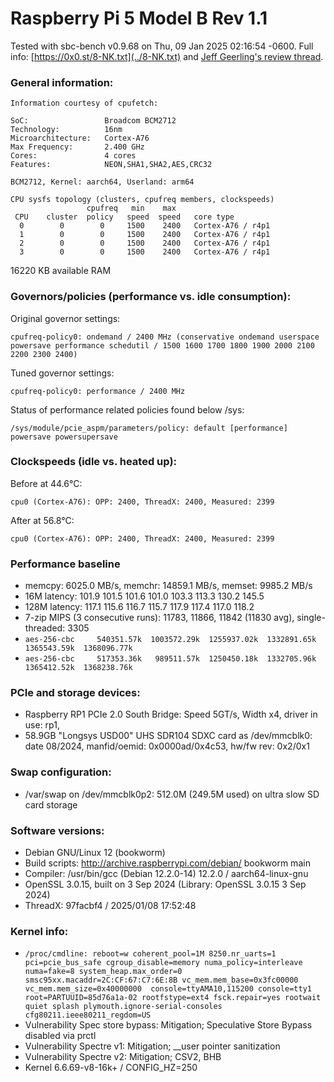 # Raspberry Pi 5 Model B Rev 1.1

Tested with sbc-bench v0.9.68 on Thu, 09 Jan 2025 02:16:54 -0600. Full info: [https://0x0.st/8-NK.txt](../8-NK.txt) and [Jeff Geerling's review thread](https://github.com/geerlingguy/sbc-reviews/issues/21#issuecomment-2579400396).

### General information:

    Information courtesy of cpufetch:
    
    SoC:                 Broadcom BCM2712
    Technology:          16nm
    Microarchitecture:   Cortex-A76
    Max Frequency:       2.400 GHz
    Cores:               4 cores
    Features:            NEON,SHA1,SHA2,AES,CRC32
    
    BCM2712, Kernel: aarch64, Userland: arm64
    
    CPU sysfs topology (clusters, cpufreq members, clockspeeds)
                     cpufreq   min    max
     CPU    cluster  policy   speed  speed   core type
      0        0        0     1500    2400   Cortex-A76 / r4p1
      1        0        0     1500    2400   Cortex-A76 / r4p1
      2        0        0     1500    2400   Cortex-A76 / r4p1
      3        0        0     1500    2400   Cortex-A76 / r4p1

16220 KB available RAM

### Governors/policies (performance vs. idle consumption):

Original governor settings:

    cpufreq-policy0: ondemand / 2400 MHz (conservative ondemand userspace powersave performance schedutil / 1500 1600 1700 1800 1900 2000 2100 2200 2300 2400)

Tuned governor settings:

    cpufreq-policy0: performance / 2400 MHz

Status of performance related policies found below /sys:

    /sys/module/pcie_aspm/parameters/policy: default [performance] powersave powersupersave

### Clockspeeds (idle vs. heated up):

Before at 44.6°C:

    cpu0 (Cortex-A76): OPP: 2400, ThreadX: 2400, Measured: 2399 

After at 56.8°C:

    cpu0 (Cortex-A76): OPP: 2400, ThreadX: 2400, Measured: 2399 

### Performance baseline

  * memcpy: 6025.0 MB/s, memchr: 14859.1 MB/s, memset: 9985.2 MB/s
  * 16M latency: 101.9 101.5 101.6 101.0 103.3 113.3 130.2 145.5 
  * 128M latency: 117.1 115.6 116.7 115.7 117.9 117.4 117.0 118.2 
  * 7-zip MIPS (3 consecutive runs): 11783, 11866, 11842 (11830 avg), single-threaded: 3305
  * `aes-256-cbc     540351.57k  1003572.29k  1255937.02k  1332891.65k  1365543.59k  1368096.77k`
  * `aes-256-cbc     517353.36k   989511.57k  1250450.18k  1332705.96k  1365412.52k  1368238.76k`

### PCIe and storage devices:

  * Raspberry RP1 PCIe 2.0 South Bridge: Speed 5GT/s, Width x4, driver in use: rp1, 
  * 58.9GB "Longsys USD00" UHS SDR104 SDXC card as /dev/mmcblk0: date 08/2024, manfid/oemid: 0x0000ad/0x4c53, hw/fw rev: 0x2/0x1

### Swap configuration:

  * /var/swap on /dev/mmcblk0p2: 512.0M (249.5M used) on ultra slow SD card storage

### Software versions:

  * Debian GNU/Linux 12 (bookworm)
  * Build scripts: http://archive.raspberrypi.com/debian/ bookworm main
  * Compiler: /usr/bin/gcc (Debian 12.2.0-14) 12.2.0 / aarch64-linux-gnu
  * OpenSSL 3.0.15, built on 3 Sep 2024 (Library: OpenSSL 3.0.15 3 Sep 2024)    
  * ThreadX: 97facbf4 / 2025/01/08 17:52:48 

### Kernel info:

  * `/proc/cmdline: reboot=w coherent_pool=1M 8250.nr_uarts=1 pci=pcie_bus_safe cgroup_disable=memory numa_policy=interleave  numa=fake=8 system_heap.max_order=0 smsc95xx.macaddr=2C:CF:67:C7:6E:8B vc_mem.mem_base=0x3fc00000 vc_mem.mem_size=0x40000000  console=ttyAMA10,115200 console=tty1 root=PARTUUID=85d76a1a-02 rootfstype=ext4 fsck.repair=yes rootwait quiet splash plymouth.ignore-serial-consoles cfg80211.ieee80211_regdom=US`
  * Vulnerability Spec store bypass:      Mitigation; Speculative Store Bypass disabled via prctl
  * Vulnerability Spectre v1:             Mitigation; __user pointer sanitization
  * Vulnerability Spectre v2:             Mitigation; CSV2, BHB
  * Kernel 6.6.69-v8-16k+ / CONFIG_HZ=250